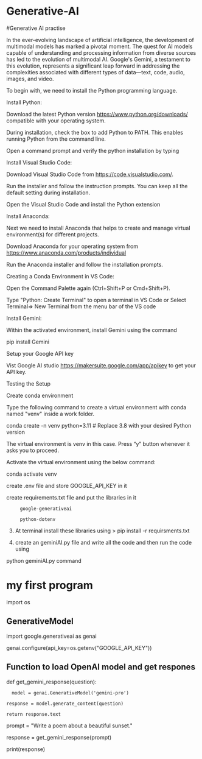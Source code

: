 # Generative-AI
#Generative AI practise

In the ever-evolving landscape of artificial intelligence, the development of multimodal models has marked a pivotal moment. The quest for AI models capable of understanding and processing information from diverse sources has led to the evolution of multimodal AI. Google's Gemini, a testament to this evolution, represents a significant leap forward in addressing the complexities associated with different types of data—text, code, audio, images, and video.

To begin with, we need to install the Python programming language.

Install Python:

Download the latest Python version https://www.python.org/downloads/ compatible with your operating system.

During installation, check the box to add Python to PATH. This enables running Python from the command line.

Open a command prompt and verify the python installation by typing

Install Visual Studio Code:

Download Visual Studio Code from https://code.visualstudio.com/.

Run the installer and follow the instruction prompts. You can keep all the default setting during installation.

Open the Visual Studio Code and install the Python extension

 Install Anaconda:

Next we need to install Anaconda that helps to create and manage virtual environment(s) for different projects.

Download Anaconda for your operating system from https://www.anaconda.com/products/individual

Run the Anaconda installer and follow the installation prompts.

Creating a Conda Environment in VS Code:

Open the Command Palette again (Ctrl+Shift+P or Cmd+Shift+P).

Type "Python: Create Terminal" to open a terminal in VS Code or Select Terminal=> New Terminal from the menu bar of the  VS code

Install Gemini:

Within the activated environment, install Gemini using the command

pip install Gemini

Setup your Google API key

Vist Google AI studio https://makersuite.google.com/app/apikey to get your API key.

Testing the Setup

Create conda environment

Type the following command to create a virtual environment with conda  named "venv" inside a work folder.

conda create -n venv python=3.11  # Replace 3.8 with your desired Python version

The virtual environment is venv  in this case. Press “y” button whenever it asks you to proceed.

Activate the virtual environment using the below command:

conda activate venv

create .env file and store GOOGLE_API_KEY in it

create requirements.txt file and put the libraries in it

         google-generativeai

         python-dotenv

3. At terminal install these libraries using > pip install -r requirsments.txt

4.  create an geminiAI.py file and write all the code and then run the code using

python geminiAI.py command

# my first program 

import os

## GenerativeModel

 import google.generativeai as genai

genai.configure(api_key=os.getenv("GOOGLE_API_KEY"))  

## Function to load OpenAI model and get respones 

 def get_gemini_response(question):   

      model = genai.GenerativeModel('gemini-pro')   

    response = model.generate_content(question)     

    return response.text   

prompt = "Write a poem about a beautiful sunset." 

response = get_gemini_response(prompt) 

print(response)
